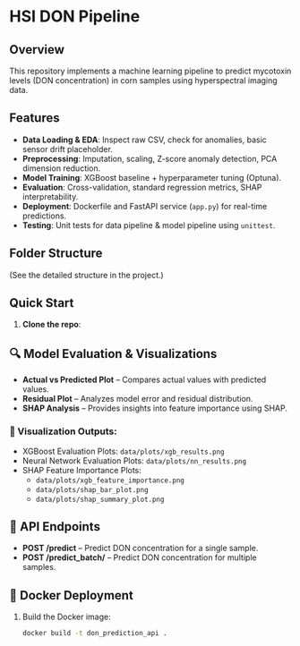 # HSI DON Pipeline

## Overview
This repository implements a machine learning pipeline to predict mycotoxin levels (DON concentration) in corn samples using hyperspectral imaging data.

## Features
- **Data Loading & EDA**: Inspect raw CSV, check for anomalies, basic sensor drift placeholder.
- **Preprocessing**: Imputation, scaling, Z-score anomaly detection, PCA dimension reduction.
- **Model Training**: XGBoost baseline + hyperparameter tuning (Optuna).
- **Evaluation**: Cross-validation, standard regression metrics, SHAP interpretability.
- **Deployment**: Dockerfile and FastAPI service (`app.py`) for real-time predictions.
- **Testing**: Unit tests for data pipeline & model pipeline using `unittest`.

## Folder Structure
(See the detailed structure in the project.)

## Quick Start
1. **Clone the repo**:


## 🔍 Model Evaluation & Visualizations

- **Actual vs Predicted Plot** – Compares actual values with predicted values.
- **Residual Plot** – Analyzes model error and residual distribution.
- **SHAP Analysis** – Provides insights into feature importance using SHAP.

### 🎨 Visualization Outputs:
- XGBoost Evaluation Plots: `data/plots/xgb_results.png`
- Neural Network Evaluation Plots: `data/plots/nn_results.png`
- SHAP Feature Importance Plots:
    - `data/plots/xgb_feature_importance.png`
    - `data/plots/shap_bar_plot.png`
    - `data/plots/shap_summary_plot.png`

## 🚀 API Endpoints

- **POST /predict** – Predict DON concentration for a single sample.
- **POST /predict_batch/** – Predict DON concentration for multiple samples.

## 🐳 Docker Deployment

1. Build the Docker image:
   ```bash
   docker build -t don_prediction_api .

